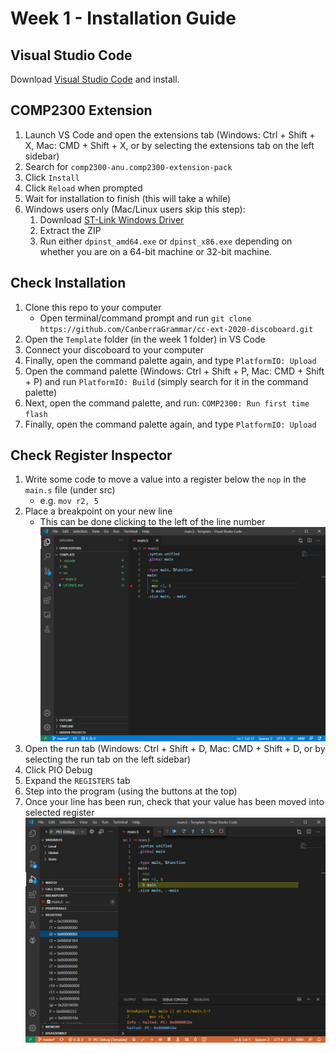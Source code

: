 # Week 1 - Installation Guide

## Visual Studio Code
Download [Visual Studio Code](https://code.visualstudio.com/Download) and install.


## COMP2300 Extension
1. Launch VS Code and open the extensions tab (Windows: Ctrl + Shift + X, Mac: CMD + Shift + X, or by selecting the extensions tab on the left sidebar)
1. Search for `comp2300-anu.comp2300-extension-pack`
1. Click `Install`
1. Click `Reload` when prompted
1. Wait for installation to finish (this will take a while)
1. Windows users only (Mac/Linux users skip this step): 
    1. Download [ST-Link Windows Driver](https://github.com/CanberraGrammar/cc-ext-2020-discoboard/raw/master/Week%201%20-%20Installation%20Guide/stlink-windows-driver.zip)
    1. Extract the ZIP
    1. Run either `dpinst_amd64.exe` or `dpinst_x86.exe` depending on whether you are on a 64-bit machine or 32-bit machine.


## Check Installation
1. Clone this repo to your computer
    - Open terminal/command prompt and run `git clone https://github.com/CanberraGrammar/cc-ext-2020-discoboard.git`
1. Open the `Template` folder (in the week 1 folder) in VS Code
1. Connect your discoboard to your computer
1. Finally, open the command palette again, and type `PlatformIO: Upload`
1. Open the command palette (Windows: Ctrl + Shift + P, Mac: CMD + Shift + P) and run `PlatformIO: Build` (simply search for it in the command palette)
1. Next, open the command palette, and run: `COMP2300: Run first time flash`
1. Finally, open the command palette again, and type `PlatformIO: Upload`


## Check Register Inspector
1. Write some code to move a value into a register below the `nop` in the `main.s` file (under src)
    - e.g. `mov r2, 5`
1. Place a breakpoint on your new line
    - This can be done clicking to the left of the line number
    ![Breakpoint Image](./images/Breakpoint.jpg)
1. Open the run tab (Windows: Ctrl + Shift + D, Mac: CMD + Shift + D, or by selecting the run tab on the left sidebar)
1. Click PIO Debug
1. Expand the `REGISTERS` tab
1. Step into the program (using the buttons at the top)
1. Once your line has been run, check that your value has been moved into selected register
    ![Register Image](./images/Registers.jpg)
